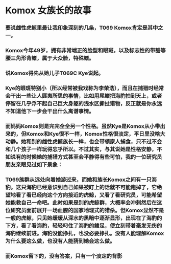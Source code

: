 # Komox 女族长的故事


### 要说雌性虎鲸里最让我印象深刻的几条，T069 Komox肯定是其中之一。
### Komox今年49岁，拥有非常端正的脸型和眼斑，以及标志性的带豁等腰三角形背鳍，属于大众脸，特殊鳍。
	
### 说Komox得先从她儿子T069C Kye说起。
### Kye的眼斑特别小（所以经常被我戏称为李荣浩），而且在捕猎时经常会干出一些让人匪夷所思的事情，比如用尾鳍把海豹拍到天上，或者停留在几乎浮不起自己巨大身躯的浅水区撕扯猎物，反正就是你永远不知道他下一步会干出什么离谱事情。
	
### 而妈妈Komox则是完完全全另一个性格。虽然Kye是Komox从小带出来的，但Komox和Kye很不一样，Komox性格很淡定，平日里没啥大动静。她和别的雌性虎鲸族长一样，也会带领家人捕食，只不过不会和几个孩子一样玩得忘乎所以。不过其实，与其说她是性格安静，不如说有的时候她的捕猎方式甚至会平静得有些可怕，我的一位研究员朋友亲眼见过如下景象：
	
### T069族群从远处向着她游过来，而她和族长Komox之间有一只海豹。这只海豹已经意识到自己如果被盯上的话就不可能跑掉了，它绝望地看了看已经向这个方向接近的虎鲸，又看了看研究员，可能希望她能救自己一命吧。此时如果是别的虎鲸群，大概率会冲刺然后在这位研究员面前展开一场血腥的国家地理式的猎杀。但Komox显然不是一般的虎鲸，只见她缓缓从深水的黑暗中逐渐显形，出现在了海豹的下方，看了看海豹，轻轻叼住了海豹的鳍足，便立刻带着毫发无伤的海豹继续前进。海豹没能挣扎，也没必要挣扎。没有人能理解Komox为什么要这么做，也没有人能猜到她会这么做。
	
### 而Komox留下的，没有答案，只有一个淡定的背影